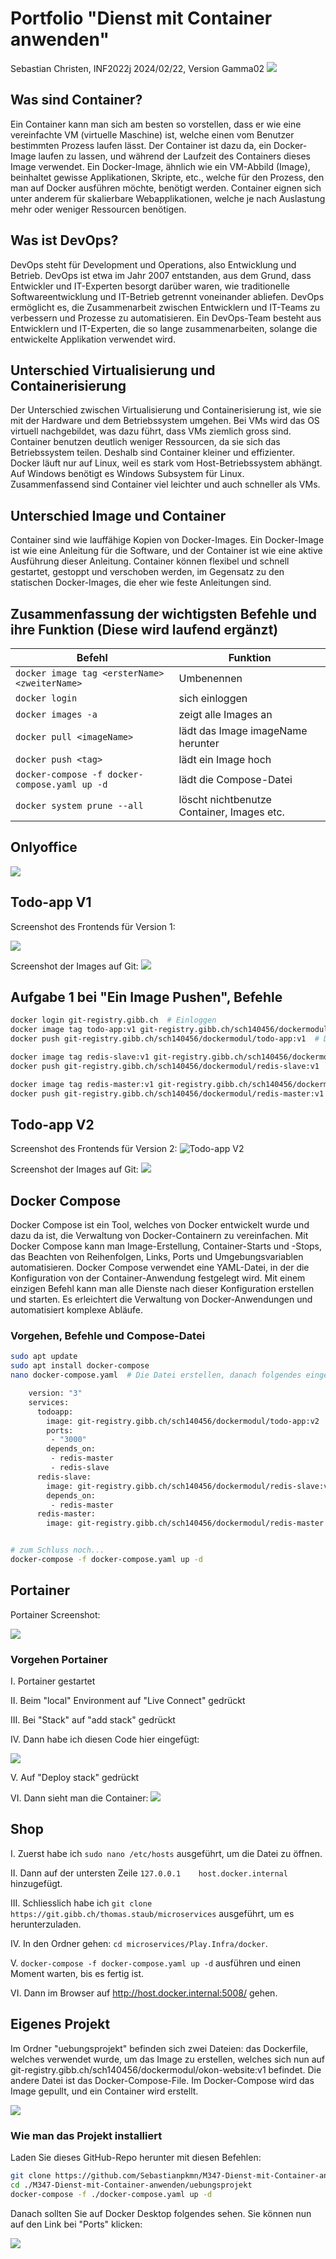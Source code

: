 # Portfolio "Dienst mit Container anwenden"

Sebastian Christen, INF2022j
2024/02/22, Version Gamma02
![](https://oneclick-cloud.com/wp-content/uploads/2023/08/Bigstock_-139961875-Docker-Emblem.-A-Blue-Whale-With-Several-Containers.-e1574090673987-1.jpg)

## Was sind Container?

Ein Container kann man sich am besten so vorstellen, dass er wie eine vereinfachte VM (virtuelle Maschine) ist, welche einen vom Benutzer bestimmten Prozess laufen lässt. Der Container ist dazu da, ein Docker-Image laufen zu lassen, und während der Laufzeit des Containers dieses Image verwendet. Ein Docker-Image, ähnlich wie ein VM-Abbild (Image), beinhaltet gewisse Applikationen, Skripte, etc., welche für den Prozess, den man auf Docker ausführen möchte, benötigt werden. Container eignen sich unter anderem für skalierbare Webapplikationen, welche je nach Auslastung mehr oder weniger Ressourcen benötigen.

## Was ist DevOps?

DevOps steht für Development und Operations, also Entwicklung und Betrieb. DevOps ist etwa im Jahr 2007 entstanden, aus dem Grund, dass Entwickler und IT-Experten besorgt darüber waren, wie traditionelle Softwareentwicklung und IT-Betrieb getrennt voneinander abliefen. DevOps ermöglicht es, die Zusammenarbeit zwischen Entwicklern und IT-Teams zu verbessern und Prozesse zu automatisieren. Ein DevOps-Team besteht aus Entwicklern und IT-Experten, die so lange zusammenarbeiten, solange die entwickelte Applikation verwendet wird.

## Unterschied Virtualisierung und Containerisierung

Der Unterschied zwischen Virtualisierung und Containerisierung ist, wie sie mit der Hardware und dem Betriebssystem umgehen. Bei VMs wird das OS virtuell nachgebildet, was dazu führt, dass VMs ziemlich gross sind. Container benutzen deutlich weniger Ressourcen, da sie sich das Betriebssystem teilen. Deshalb sind Container kleiner und effizienter. Docker läuft nur auf Linux, weil es stark vom Host-Betriebssystem abhängt. Auf Windows benötigt es Windows Subsystem für Linux. Zusammenfassend sind Container viel leichter und auch schneller als VMs.

## Unterschied Image und Container

Container sind wie lauffähige Kopien von Docker-Images. Ein Docker-Image ist wie eine Anleitung für die Software, und der Container ist wie eine aktive Ausführung dieser Anleitung. Container können flexibel und schnell gestartet, gestoppt und verschoben werden, im Gegensatz zu den statischen Docker-Images, die eher wie feste Anleitungen sind.

## Zusammenfassung der wichtigsten Befehle und ihre Funktion (Diese wird laufend ergänzt)

| Befehl                                        | Funktion                                   |
| --------------------------------------------- | ------------------------------------------ |
| `docker image tag <ersterName> <zweiterName>` | Umbenennen                                 |
| `docker login`                                | sich einloggen                             |
| `docker images -a`                            | zeigt alle Images an                       |
| `docker pull <imageName>`                     | lädt das Image imageName herunter          |
| `docker push <tag>`                           | lädt ein Image hoch                        |
| `docker-compose -f docker-compose.yaml up -d` | lädt die Compose-Datei                     |
| `docker system prune --all`                   | löscht nichtbenutze Container, Images etc. |

## Onlyoffice

![](./images/onlyoffice.png)

## Todo-app V1

Screenshot des Frontends für Version 1:

![](./images/todo_task.png)

Screenshot der Images auf Git:
![](./images/docker_images_git.png)

## Aufgabe 1 bei "Ein Image Pushen", Befehle

```bash
docker login git-registry.gibb.ch  # Einloggen
docker image tag todo-app:v1 git-registry.gibb.ch/sch140456/dockermodul/todo-app:v1  # Das Image umbenennen
docker push git-registry.gibb.ch/sch140456/dockermodul/todo-app:v1  # Das Image hochladen

docker image tag redis-slave:v1 git-registry.gibb.ch/sch140456/dockermodul/redis-slave:v1  # Das Image umbenennen
docker push git-registry.gibb.ch/sch140456/dockermodul/redis-slave:v1  # Das Image hochladen

docker image tag redis-master:v1 git-registry.gibb.ch/sch140456/dockermodul/redis-master:v1  # Das Image umbenennen
docker push git-registry.gibb.ch/sch140456/dockermodul/redis-master:v1  # Das Image hochladen
```

## Todo-app V2

Screenshot des Frontends für Version 2:
![Todo-app V2](./images/todo-app-v2.png)

Screenshot der Images auf Git:
![](./images/docker-v2-git.png)

## Docker Compose

Docker Compose ist ein Tool, welches von Docker entwickelt wurde und dazu da ist, die Verwaltung von Docker-Containern zu vereinfachen. Mit Docker Compose kann man Image-Erstellung, Container-Starts und -Stops, das Beachten von Reihenfolgen, Links, Ports und Umgebungsvariablen automatisieren. Docker Compose verwendet eine YAML-Datei, in der die Konfiguration von der Container-Anwendung festgelegt wird. Mit einem einzigen Befehl kann man alle Dienste nach dieser Konfiguration erstellen und starten. Es erleichtert die Verwaltung von Docker-Anwendungen und automatisiert komplexe Abläufe.

### Vorgehen, Befehle und Compose-Datei

```bash
sudo apt update
sudo apt install docker-compose
nano docker-compose.yaml  # Die Datei erstellen, danach folgendes eingefügt:

    version: "3"
    services:
      todoapp:
        image: git-registry.gibb.ch/sch140456/dockermodul/todo-app:v2
        ports:
         - "3000"
        depends_on:
         - redis-master
         - redis-slave
      redis-slave:
        image: git-registry.gibb.ch/sch140456/dockermodul/redis-slave:v1
        depends_on:
         - redis-master
      redis-master:
        image: git-registry.gibb.ch/sch140456/dockermodul/redis-master:v1


# zum Schluss noch...
docker-compose -f docker-compose.yaml up -d

```

## Portainer

Portainer Screenshot:

![](./images/portainer.png)

### Vorgehen Portainer

I. Portainer gestartet

II. Beim "local" Environment auf "Live Connect" gedrückt

III. Bei "Stack" auf "add stack" gedrückt

IV. Dann habe ich diesen Code hier eingefügt:

![](./images/portainer-screenshot.png)

V. Auf "Deploy stack" gedrückt

VI. Dann sieht man die Container: ![](./images/portainer-screenshot-working.png)

## Shop

I. Zuerst habe ich `sudo nano /etc/hosts` ausgeführt, um die Datei zu öffnen.

II. Dann auf der untersten Zeile `127.0.0.1    host.docker.internal` hinzugefügt.

III. Schliesslich habe ich `git clone https://git.gibb.ch/thomas.staub/microservices` ausgeführt, um es herunterzuladen.

IV. In den Ordner gehen: `cd microservices/Play.Infra/docker`.

V. `docker-compose -f docker-compose.yaml up -d` ausführen und einen Moment warten, bis es fertig ist.

VI. Dann im Browser auf http://host.docker.internal:5008/ gehen.

## Eigenes Projekt

Im Ordner "uebungsprojekt" befinden sich zwei Dateien: das Dockerfile, welches verwendet wurde, um das Image zu erstellen, welches sich nun auf git-registry.gibb.ch/sch140456/dockermodul/okon-website:v1 befindet. Die andere Datei ist das Docker-Compose-File. Im Docker-Compose wird das Image gepullt, und ein Container wird erstellt.

![](./images/okon-image-git.png)

### Wie man das Projekt installiert

Laden Sie dieses GitHub-Repo herunter mit diesen Befehlen:

```bash
git clone https://github.com/Sebastianpkmn/M347-Dienst-mit-Container-anwenden.git
cd ./M347-Dienst-mit-Container-anwenden/uebungsprojekt
docker-compose -f ./docker-compose.yaml up -d
```

Danach sollten Sie auf Docker Desktop folgendes sehen. Sie können nun auf den Link bei "Ports" klicken:

![](./images/okon-on-docker.png)
